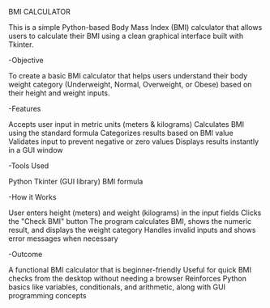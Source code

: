 BMI CALCULATOR

This is a simple Python-based Body Mass Index (BMI) calculator that allows users to calculate their BMI using a clean graphical interface built with Tkinter.

-Objective

To create a basic BMI calculator that helps users understand their body weight category (Underweight, Normal, Overweight, or Obese) based on their height and weight inputs.

-Features

Accepts user input in metric units (meters & kilograms)
Calculates BMI using the standard formula
Categorizes results based on BMI value
Validates input to prevent negative or zero values
Displays results instantly in a GUI window

-Tools Used

Python
Tkinter (GUI library)
BMI formula

-How it Works

User enters height (meters) and weight (kilograms) in the input fields
Clicks the "Check BMI" button
The program calculates BMI, shows the numeric result, and displays the weight category
Handles invalid inputs and shows error messages when necessary

-Outcome

A functional BMI calculator that is beginner-friendly
Useful for quick BMI checks from the desktop without needing a browser
Reinforces Python basics like variables, conditionals, and arithmetic, along with GUI programming concepts
